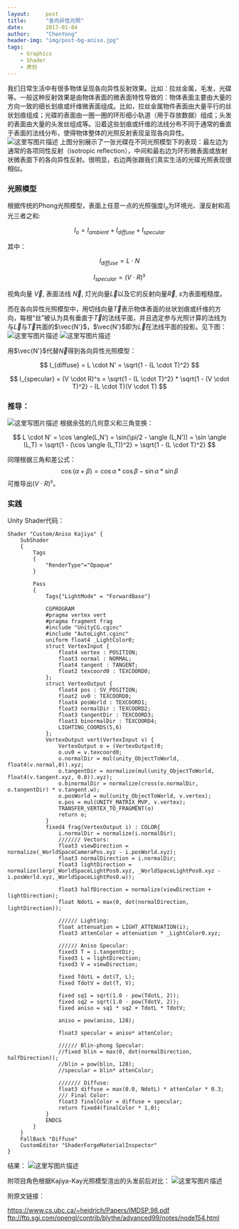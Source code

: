 ```yaml
---
layout:     post
title:      "各向异性光照"
date:       2017-01-04
author:     "ChenYong"
header-img: "img/post-bg-aniso.jpg"
tags:
    - Graphics
    - Shader
    - 原创
---
```


我们日常生活中有很多物体呈现各向异性反射效果。比如：拉丝金属，毛发，光碟等。一般这种反射效果是由物体表面的微表面特性导致的：物体表面主要由大量的方向一致的细长划痕或纤维微表面组成。比如，拉丝金属物件表面由大量平行的丝状划痕组成；光碟的表面由一圈一圈的环形细小轨道（用于存放数据）组成；头发的表面由大量的头发丝组成等。沿着这些划痕或纤维的法线分布不同于通常的垂直于表面的法线分布，使得物体整体的光照反射表现呈现各向异性。
![这里写图片描述](/img/in-post/aniso/aniso1.jpg)
上图分别展示了一张光碟在不同光照模型下的表现：最左边为通常的各项同性反射（isotropic reflection），中间和最右边为环形微表面或放射状微表面下的各向异性反射。很明显，右边两张跟我们真实生活的光碟光照表现很相似。

### 光照模型
根据传统的Phong光照模型，表面上任意一点的光照强度$I_{o}$为环境光、漫反射和高光三者之和:

$$
	I_{o} = I_{ambient} + I_{diffuse} + I_{specular}
$$

其中：

$$
	I_{diffuse} = L \cdot N
$$

$$
	I_{specular} = (V \cdot R)^s
$$

视角向量 $\vec{V}$, 表面法线 $\vec{N}$, 灯光向量$\vec{L}$以及它的反射向量$\vec{R}$, $s$为表面粗糙度。

而在各向异性光照模型中，用切线向量$\vec{T}$表示物体表面的丝状划痕或纤维的方向，每根“丝”被认为具有垂直于$\vec{T}$的法线平面，并且选定参与光照计算的法线为与$\vec{L}$与$\vec{T}$共面的$\vec{N'}$，$\vec{N'}$即为$\vec{L}$在法线平面的投影。见下图：
![这里写图片描述](/img/in-post/aniso/aniso2.jpg)
![这里写图片描述](/img/in-post/aniso/aniso3.jpg)

用$\vec{N'}$代替$\vec{N}$得到各向异性光照模型：

$$
	I_{diffuse} = L \cdot N'  = \sqrt{1 - (L \cdot T)^2}
$$

$$
	I_{specular} = (V \cdot R)^s = \sqrt{1 - (L \cdot T)^2} * \sqrt{1 - (V \cdot T)^2} - (L \cdot T)(V \cdot T)
$$

### 推导：
![这里写图片描述](/img/in-post/aniso/aniso4.jpg)
根据余弦的几何意义和三角变换：

$$
	L \cdot N' = \cos \angle(L,N') = \sin(\pi/2 - \angle (L,N')) = \sin \angle (L,T) = \sqrt{1 - (\cos \angle (L,T))^2} = \sqrt{1 - (L \cdot T)^2}
$$

同理根据三角和差公式：
$$
	\cos (\alpha + \beta) = \cos \alpha * \cos \beta - \sin \alpha * \sin \beta 
$$
可推导出$(V \cdot R)^s$。

### 实践
Unity Shader代码：

```
Shader "Custom/Aniso Kajiya" {
	SubShader 
	{
		Tags 
		{
			"RenderType"="Opaque"
		}
       
		Pass
		{
			Tags{"LightMode" = "ForwardBase"}

			CGPROGRAM
			#pragma vertex vert
			#pragma fragment frag
			#include "UnityCG.cginc"
			#include "AutoLight.cginc"
			uniform float4 _LightColor0;
			struct VertexInput {
				float4 vertex : POSITION;
				float3 normal : NORMAL;
				float4 tangent : TANGENT;
				float2 texcoord0 : TEXCOORD0;
			};
			struct VertexOutput {
				float4 pos : SV_POSITION;
				float2 uv0 : TEXCOORD0;
				float4 posWorld : TEXCOORD1;
				float3 normalDir : TEXCOORD2;
				float3 tangentDir : TEXCOORD3;
				float3 binormalDir : TEXCOORD4;
				LIGHTING_COORDS(5,6)
			};
			VertexOutput vert(VertexInput v) {
				VertexOutput o = (VertexOutput)0;
				o.uv0 = v.texcoord0;
				o.normalDir = mul(unity_ObjectToWorld, float4(v.normal,0)).xyz;
				o.tangentDir = normalize(mul(unity_ObjectToWorld, float4(v.tangent.xyz, 0.0)).xyz);
				o.binormalDir = normalize(cross(o.normalDir, o.tangentDir) * v.tangent.w);
				o.posWorld = mul(unity_ObjectToWorld, v.vertex);
				o.pos = mul(UNITY_MATRIX_MVP, v.vertex);
				TRANSFER_VERTEX_TO_FRAGMENT(o)
				return o;
			}
			fixed4 frag(VertexOutput i) : COLOR{
				i.normalDir = normalize(i.normalDir);
				/////// Vectors:
				float3 viewDirection = normalize(_WorldSpaceCameraPos.xyz - i.posWorld.xyz);
				float3 normalDirection = i.normalDir;
				float3 lightDirection = normalize(lerp(_WorldSpaceLightPos0.xyz, _WorldSpaceLightPos0.xyz - i.posWorld.xyz,_WorldSpaceLightPos0.w));
				
				float3 halfDirection = normalize(viewDirection + lightDirection);
				float NdotL = max(0, dot(normalDirection, lightDirection));

				////// Lighting:
				float attenuation = LIGHT_ATTENUATION(i);
				float3 attenColor = attenuation * _LightColor0.xyz;				
				
				////// Aniso Specular:
				fixed3 T = i.tangentDir;
				fixed3 L = lightDirection;
				fixed3 V = viewDirection;

				fixed TdotL = dot(T, L);
				fixed TdotV = dot(T, V);

				fixed sq1 = sqrt(1.0 - pow(TdotL, 2));
				fixed sq2 = sqrt(1.0 - pow(TdotV, 2));
				fixed aniso = sq1 * sq2 + TdotL * TdotV;

				aniso = pow(aniso, 128);

				float3 specular = aniso* attenColor;

				////// Blin-phong Specular:
				//fixed blin = max(0, dot(normalDirection, halfDirection));
				//blin = pow(blin, 128);
				//specular = blin* attenColor;

				/////// Diffuse:
				float3 diffuse = max(0.0, NdotL) * attenColor * 0.3;
				/// Final Color:
				float3 finalColor = diffuse + specular;
				return fixed4(finalColor * 1,0);
			}
			ENDCG
		}
	}
	FallBack "Diffuse"
	CustomEditor "ShaderForgeMaterialInspector"
}

```
结果：
![这里写图片描述](/img/in-post/aniso/aniso5.jpg)

附项目角色根据Kajiya-Kay光照模型渲出的头发前后对比：
![这里写图片描述](/img/in-post/aniso/aniso6.jpg)


附原文链接：

https://www.cs.ubc.ca/~heidrich/Papers/IMDSP.98.pdf
ftp://ftp.sgi.com/opengl/contrib/blythe/advanced99/notes/node154.html